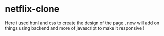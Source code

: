 # netflix-clone
Here i used html and css to create the design of the page , now will add on things using backend and more of javascript to make it responsive !
